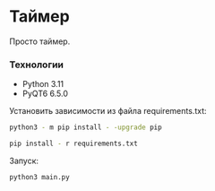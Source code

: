 # Таймер
Просто таймер.
### Технологии
- Python 3.11
- PyQT6 6.5.0

Установить зависимости из файла requirements.txt:

```bash
python3 - m pip install - -upgrade pip
```

```bash
pip install - r requirements.txt
```

Запуск:
```bash
python3 main.py
```
